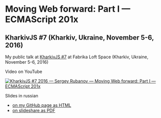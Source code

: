 # Moving Web forward: Part I — ECMAScript 201x
## KharkivJS #7 (Kharkiv, Ukraine, November 5-6, 2016)

My public talk at [KharkivJS #7](http://kharkivjs.org/) at Fabrika Loft Space (Kharkiv, Ukraine, November 5-6, 2016)

Video on YouTube

[![KharkivJS #7 2016 — Sergey Rubanov — Moving Web forward: Part I — ECMAScript 201x](https://img.youtube.com/vi/pjDpN3nRpdc/0.jpg)](https://www.youtube.com/watch?v=pjDpN3nRpdc)

Slides in russian

- [on my GitHub page as HTML](http://chicoxyzzy.github.io/talks/es201x_and_web_apis/index.html)
- [on slideshare as PDF](http://www.slideshare.net/SergeyRubanov/webassembly)
